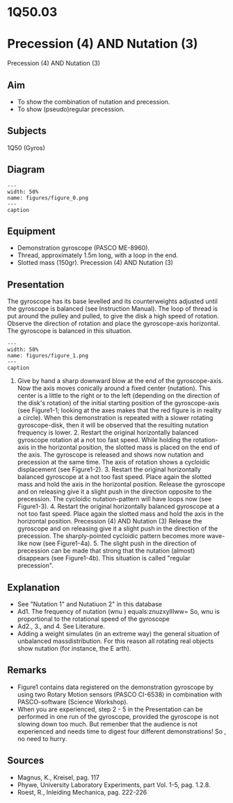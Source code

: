 # 1Q50.03 
  # Precession (4) AND Nutation (3) 
 Precession (4) AND Nutation (3)   
  
## Aim   
 
 *  To show the combination of nutation and precession. 
 *  To show (pseudo)regular precession.
   
  
## Subjects   
 1Q50 (Gyros)   
  
## Diagram   
   
```{figure} figures/figure_0.png  
---  
width: 50%  
name: figures/figure_0.png  
---  
caption  
``` 
      
  
## Equipment   
 
 *  Demonstration gyroscope (PASCO ME-8960). 
 *  Thread, approximately 1.5m long, with a loop in the end. 
 *  Slotted mass (150gr). Precession (4) AND Nutation (3)
    
  
## Presentation   
 The gyroscope has its base levelled and its counterweights adjusted until the gyroscope is balanced (see Instruction Manual). The loop of thread is put around the pulley and pulled, to give the disk a high speed of rotation. Observe the direction of rotation and place the gyroscope-axis horizontal. The gyroscope is balanced in this situation.    
```{figure} figures/figure_1.png  
---  
width: 50%  
name: figures/figure_1.png  
---  
caption  
``` 
 1. Give by hand a sharp downward blow at the end of the gyroscope-axis. Now the axis moves conically around a fixed center (nutation). This center is a little to the right or to the left (depending on the direction of the disk's rotation) of the initial starting position of the gyroscope-axis (see Figure1-1; looking at the axes makes that the red figure is in reality a circle). When this demonstration is repeated with a slower rotating gyroscope-disk, then it will be observed that the resulting nutation frequency is lower. 2. Restart the original horizontally balanced gyroscope rotation at a not too fast speed. While holding the rotation-axis in the horizontal position, the slotted mass is placed on the end of the axis. The gyroscope is released and shows now nutation and precession at the same time. The axis of rotation shows a cycloidic displacement (see Figure1-2). 3. Restart the original horizontally balanced gyroscope at a not too fast speed. Place again the slotted mass and hold the axis in the horizontal position. Release the gyroscope and on releasing give it a slight push in the direction opposite to the precession. The cycloidic nutation-pattern will have loops now (see Figure1-3). 4. Restart the original horizontally balanced gyroscope at a not too fast speed. Place again the slotted mass and hold the axis in the horizontal position. Precession (4) AND Nutation (3)   Release the gyroscope and on releasing give it a slight push in the direction of the precession. The sharply-pointed cycloidic pattern becomes more wave-like now (see Figure1-4a). 5. The slight push in the direction of precession can be made that strong that the nutation (almost) disappears (see Figure1-4b). This situation is called "regular precession".   
  
## Explanation   
 
 *  See "Nutation 1" and Nutatiuon 2" in this database 
 *  Ad1. The frequency of nutation (wnu ) equals:znuzxyIIIww=  So, wnu is proportional to the rotational speed of the gyroscope 
 *  Ad2., 3., and 4. See Literature. 
 *  Adding a weight simulates (in an extreme way) the general situation of unbalanced massdistribution. For this reason all rotating real objects show nutation (for instance, the E
arth).   
  
## Remarks   
 
 *  Figure1 contains data registered on the demonstration gyroscope by using two Rotary Motion sensors (PASCO CI-6538) in combination with PASCO-software (Science Workshop). 
 *  When you are experienced, step 2 - 5 in the Presentation can be performed in one run of the gyroscope, provided the gyroscope is not slowing down too much. But remenber that the audience is not experienced and needs time to digest four different demonstrations! So
, no need to hurry.   
  
## Sources   
 
 *  Magnus, K., Kreisel, pag. 117 
 *  Phywe, University Laboratory Experiments, part Vol. 1-5, pag. 1.2.8. 
 *  Roest, R., Inleiding Mechanica, pag. 222-226
  